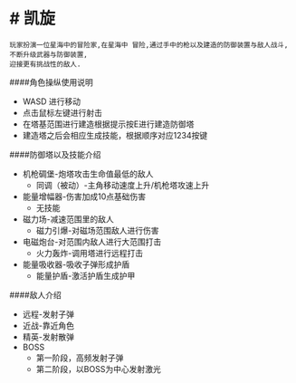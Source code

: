 # # 凯旋

	玩家扮演一位星海中的冒险家,在星海中 冒险,通过手中的枪以及建造的防御装置与敌人战斗,不断升级武器与防御装置, 
	迎接更有挑战性的敌人. 

####角色操纵使用说明
+ WASD 进行移动
+ 点击鼠标左键进行射击
+ 在塔基范围进行建造根据提示按E进行建造防御塔
+ 建造塔之后会相应生成技能，根据顺序对应1234按键

####防御塔以及技能介绍
+ 机枪碉堡-炮塔攻击生命值最低的敌人
   + 同调（被动）-主角移动速度上升/机枪塔攻速上升
+ 能量增幅器-伤害加成10点基础伤害
   + 无技能
+ 磁力场-减速范围里的敌人
   + 磁力引爆-对磁场范围敌人进行伤害
+ 电磁炮台-对范围内敌人进行大范围打击
   + 火力轰炸-调用塔进行远程打击
+ 能量吸收器-吸收子弹形成护盾
   + 能量护盾-激活护盾生成护甲

####敌人介绍
+ 远程-发射子弹
+ 近战-靠近角色
+ 精英-发射散弹
+ BOSS
   + 第一阶段，高频发射子弹
   + 第二阶段，以BOSS为中心发射激光
